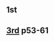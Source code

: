 ## 1st
## [3rd](https://drive.google.com/file/d/1FInsqDT4BQ_wmYilo-5zqx6GbCxxW_vO/view?usp=sharing) p53-61
